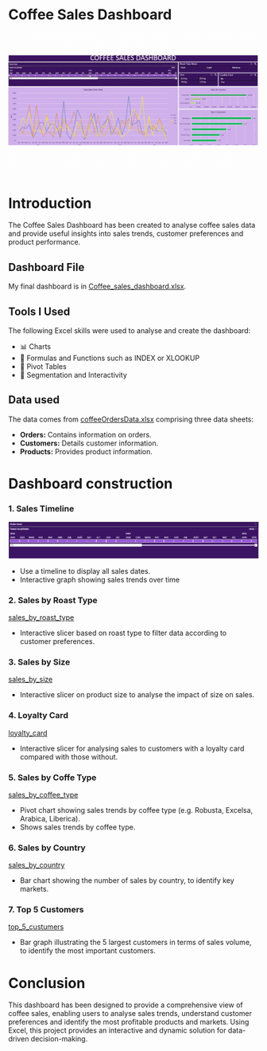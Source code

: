 
# **Coffee Sales Dashboard**

![Coffee_sales_dashboard.png](Coffee_sales_dashboard.gif)

# Introduction

The Coffee Sales Dashboard has been created to analyse coffee sales data and provide useful insights into sales trends, customer preferences and product performance.

## Dashboard File
My final dashboard is in [Coffee_sales_dashboard.xlsx](Coffee_sales_dashboard.xlsx).

## Tools I Used

The following Excel skills were used to analyse and create the dashboard:
- 📊 Charts
- 🧮 Formulas and Functions such as INDEX or XLOOKUP
- 🔢 Pivot Tables
- 🎯 Segmentation and Interactivity

## Data used

The data comes from [coffeeOrdersData.xlsx](coffeeOrdersData.xlsx) comprising three data sheets:
- **Orders:** Contains information on orders.
- **Customers:** Details customer information.
- **Products:** Provides product information.

# Dashboard construction

### 1. Sales Timeline

![sales_timeline](images/sales_timeline.png)

- Use a timeline to display all sales dates.
- Interactive graph showing sales trends over time


### 2. Sales by Roast Type

[sales_by_roast_type](images/sales_by_roast_type.png)

- Interactive slicer based on roast type to filter data according to customer preferences.

### 3. Sales by Size

[sales_by_size](images/sales_by_size.png)

- Interactive slicer on product size to analyse the impact of size on sales.

### 4. Loyalty Card

[loyalty_card](images/loyalty_card.png)

- Interactive slicer for analysing sales to customers with a loyalty card compared with those without.

### 5. Sales by Coffe Type

[sales_by_coffee_type](images/sales_by_coffee_type.png)

- Pivot chart showing sales trends by coffee type (e.g. Robusta, Excelsa, Arabica, Liberica).
- Shows sales trends by coffee type.

### 6. Sales by Country

[sales_by_country](images/sales_by_country.png)

- Bar chart showing the number of sales by country, to identify key markets.

### 7. Top 5 Customers

[top_5_custumers](images/top_5_custumers.png)

- Bar graph illustrating the 5 largest customers in terms of sales volume, to identify the most important customers.


# Conclusion

This dashboard has been designed to provide a comprehensive view of coffee sales, enabling users to analyse sales trends, understand customer preferences and identify the most profitable products and markets. Using Excel, this project provides an interactive and dynamic solution for data-driven decision-making.

